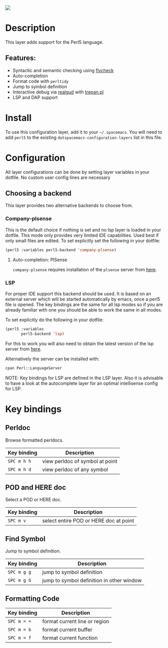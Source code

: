 ![](img/perl5.png)

Description
===========

This layer adds support for the Perl5 language.

Features:
---------

-   Syntactic and semantic checking using
    [flycheck](https://github.com/flycheck/flycheck)
-   Auto-completion
-   Format code with `perltidy`
-   Jump to symbol definition
-   Interactive debug via [realgud](https://github.com/realgud/realgud)
    with
    [trepan.pl](http://search.cpan.org/~rocky/Devel-Trepan-0.73/lib/Devel/Trepan.pm)
-   LSP and DAP support

Install
=======

To use this configuration layer, add it to your `~/.spacemacs`. You will
need to add `perl5` to the existing `dotspacemacs-configuration-layers`
list in this file.

Configuration
=============

All layer configurations can be done by setting layer variables in your
dotfile. No custom user config lines are necessary

Choosing a backend
------------------

This layer provides two alternative backends to choose from.

### Company-plsense

This is the default choice if nothing is set and no lsp layer is loaded
in your dotfile. This mode only provides very limited IDE capabilities.
Used best if only small files are edited. To set explicitly set the
following in your dotfile:

``` commonlisp
(perl5 :variables perl5-backend 'company-plsense)
```

1.  Auto-completion: PlSense

    `company-plsense` requires installation of the `plsense` server from
    [here](https://github.com/aki2o/plsense#install).

### LSP

For proper IDE support this backend should be used. It is based on an
external server which will be started automatically by emacs, once a
perl5 file is opened. The key bindings are the same for all lsp modes so
if you are already familiar with one you should be able to work the same
in all modes.

To set explicitly do the following in your dotfile:

``` commonlisp
(perl5 :variables
       perl5-backend 'lsp)
```

For this to work you will also need to obtain the latest version of the
lsp server from
[here](https://github.com/richterger/Perl-LanguageServer).

Alternatively the server can be installed with:

``` bash
cpan Perl::LanguageServer
```

NOTE: Key bindings for LSP are defined in the LSP layer. Also it is
advisable to have a look at the autocomplete layer for an optimal
intellisense config for LSP.

Key bindings
============

Perldoc
-------

Browse formatted perldocs.

| Key binding | Description                     |
|-------------|---------------------------------|
| `SPC m h h` | view perldoc of symbol at point |
| `SPC m h d` | view perldoc of any symbol      |

POD and HERE doc
----------------

Select a POD or HERE doc.

| Key binding | Description                            |
|-------------|----------------------------------------|
| `SPC m v`   | select entire POD or HERE doc at point |

Find Symbol
-----------

Jump to symbol definition.

| Key binding | Description                               |
|-------------|-------------------------------------------|
| `SPC m g g` | jump to symbol definition                 |
| `SPC m g G` | jump to symbol definition in other window |

Formatting Code
---------------

| Key binding | Description                   |
|-------------|-------------------------------|
| `SPC m = =` | format current line or region |
| `SPC m = b` | format current buffer         |
| `SPC m = f` | format current function       |

